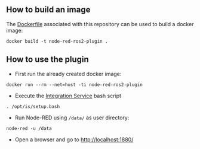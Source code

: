 ## How to build an image

The [Dockerfile](./Dockerfile) associated with this repository can
be used to build a docker image:

```console
docker build -t node-red-ros2-plugin .
```

## How to use the plugin

- First run the already created docker image:

```console
docker run --rm --net=host -ti node-red-ros2-plugin
```
- Execute the [Integration Service](https://github.com/eProsima/soss) bash script
```console
. /opt/is/setup.bash
```
- Run Node-RED using `/data/` as user directory:

```console
node-red -u /data
```

- Open a browser and go to [http://localhost:1880/](http://localhost:1880/)
